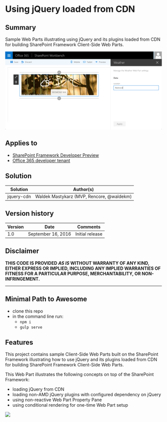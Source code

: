 # Using jQuery loaded from CDN

## Summary

Sample Web Parts illustrating using jQuery and its plugins loaded from CDN for building SharePoint Framework Client-Side Web Parts.

![Sample Web Part built using jQuery showing current weather in the specified location](./assets/preview_weather.png)

## Applies to

* [SharePoint Framework Developer Preview](http://dev.office.com/sharepoint/docs/spfx/sharepoint-framework-overview)
* [Office 365 developer tenant](http://dev.office.com/sharepoint/docs/spfx/set-up-your-developer-tenant)

## Solution

Solution|Author(s)
--------|---------
jquery-cdn|Waldek Mastykarz (MVP, Rencore, @waldekm)

## Version history

Version|Date|Comments
-------|----|--------
1.0|September 16, 2016|Initial release

## Disclaimer
**THIS CODE IS PROVIDED *AS IS* WITHOUT WARRANTY OF ANY KIND, EITHER EXPRESS OR IMPLIED, INCLUDING ANY IMPLIED WARRANTIES OF FITNESS FOR A PARTICULAR PURPOSE, MERCHANTABILITY, OR NON-INFRINGEMENT.**

---

## Minimal Path to Awesome

- clone this repo
- in the command line run:
  - `npm i`
  - `gulp serve`

## Features

This project contains sample Client-Side Web Parts built on the SharePoint Framework illustrating how to use jQuery and its plugins loaded from CDN for building SharePoint Framework Client-Side Web Parts.

This Web Part illustrates the following concepts on top of the SharePoint Framework:
- loading jQuery from CDN
- loading non-AMD jQuery plugins with configured dependency on jQuery
- using non-reactive Web Part Property Pane
- using conditional rendering for one-time Web Part setup

<img src="https://telemetry.sharepointpnp.com/sp-dev-fx-webparts/samples/jquery-cdn" />